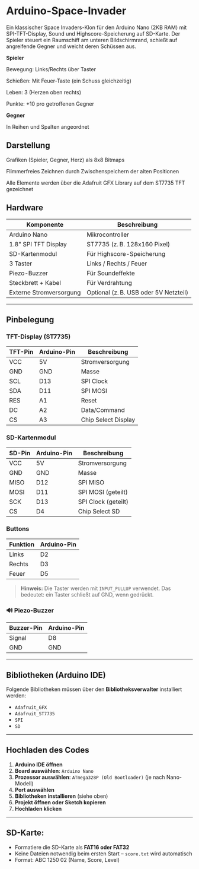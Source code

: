 # Arduino-Space-Invader

Ein klassischer Space Invaders-Klon für den Arduino Nano (2KB RAM) mit SPI-TFT-Display, Sound und Highscore-Speicherung auf SD-Karte.
Der Spieler steuert ein Raumschiff am unteren Bildschirmrand, schießt auf angreifende Gegner und weicht deren Schüssen aus.

**Spieler**

Bewegung: Links/Rechts über Taster

Schießen: Mit Feuer-Taste (ein Schuss gleichzeitig)

Leben: 3 (Herzen oben rechts)

Punkte: +10 pro getroffenen Gegner

**Gegner**

In Reihen und Spalten angeordnet

## Darstellung

Grafiken (Spieler, Gegner, Herz) als 8x8 Bitmaps

Flimmerfreies Zeichnen durch Zwischenspeichern der alten Positionen

Alle Elemente werden über die Adafruit GFX Library auf dem ST7735 TFT gezeichnet

## Hardware

| Komponente               | Beschreibung                             |
|--------------------------|------------------------------------------|
| Arduino Nano             | Mikrocontroller                          |
| 1.8" SPI TFT Display     | ST7735 (z. B. 128x160 Pixel)             |
| SD-Kartenmodul           | Für Highscore-Speicherung                |
| 3 Taster                 | Links / Rechts / Feuer                   |
| Piezo-Buzzer             | Für Soundeffekte                         |
| Steckbrett + Kabel       | Für Verdrahtung                          |
| Externe Stromversorgung  | Optional (z. B. USB oder 5V Netzteil)    |

---

## Pinbelegung

### TFT-Display (ST7735)

| TFT-Pin | Arduino-Pin | Beschreibung         |
|---------|-------------|----------------------|
| VCC     | 5V          | Stromversorgung      |
| GND     | GND         | Masse                |
| SCL     | D13         | SPI Clock            |
| SDA     | D11         | SPI MOSI             |
| RES     | A1          | Reset                |
| DC      | A2          | Data/Command         |
| CS      | A3          | Chip Select Display  |

### SD-Kartenmodul

| SD-Pin  | Arduino-Pin | Beschreibung         |
|---------|-------------|----------------------|
| VCC     | 5V          | Stromversorgung      |
| GND     | GND         | Masse                |
| MISO    | D12         | SPI MISO             |
| MOSI    | D11         | SPI MOSI (geteilt)   |
| SCK     | D13         | SPI Clock (geteilt)  |
| CS      | D4          | Chip Select SD       |

### Buttons

| Funktion | Arduino-Pin |
|----------|-------------|
| Links    | D2          |
| Rechts   | D3          |
| Feuer    | D5          |

> **Hinweis:** Die Taster werden mit `INPUT_PULLUP` verwendet. Das bedeutet: ein Taster schließt auf GND, wenn gedrückt.

### 🔊 Piezo-Buzzer

| Buzzer-Pin | Arduino-Pin |
|------------|-------------|
| Signal     | D8          |
| GND        | GND         |

---

## Bibliotheken (Arduino IDE)

Folgende Bibliotheken müssen über den **Bibliotheksverwalter** installiert werden:

- `Adafruit_GFX`
- `Adafruit_ST7735`
- `SPI`
- `SD`

---

## Hochladen des Codes

1. **Arduino IDE öffnen**
2. **Board auswählen**: `Arduino Nano`
3. **Prozessor auswählen**: `ATmega328P (Old Bootloader)` (je nach Nano-Modell)
4. **Port auswählen**
5. **Bibliotheken installieren** (siehe oben)
6. **Projekt öffnen oder Sketch kopieren**
7. **Hochladen klicken**

---

## SD-Karte:

- Formatiere die SD-Karte als **FAT16 oder FAT32**
- Keine Dateien notwendig beim ersten Start – `score.txt` wird automatisch
- Format: ABC 1250 02 (Name, Score, Level)
  
